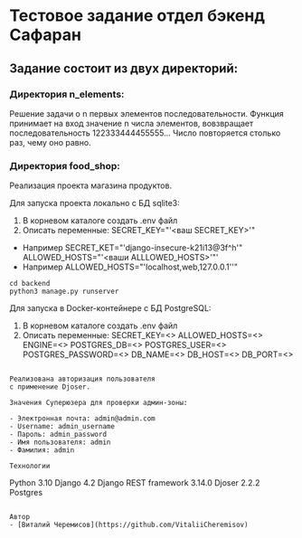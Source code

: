 # Тестовое задание отдел бэкенд Сафаран

## Задание состоит из двух директорий:

### Директория n_elements:

Решение задачи о n первых элементов последовательности. Функция принимает на вход
значение n числа элементов, вовзвращает последовательность 122333444455555... 
Число повторяется столько раз, чему оно равно.

### Директория food_shop:

Реализация проекта магазина продуктов.

Для запуска проекта локально c БД sqlite3:
1) В корневом каталоге создать .env файл
2) Описать переменные:
  SECRET_KEY="'<ваш SECRET_KEY>'"
  * Например SECRET_KET="'django-insecure-k21i13@3f^h'"
  ALLOWED_HOSTS="'<ваши ALLLOWED_HOSTS>'"'
  * Например ALLOWED_HOSTS="'localhost,web,127.0.0.1''"
```
cd backend
python3 manage.py runserver
```

Для запуска в Docker-контейнере с БД PostgreSQL:
1) В корневом каталоге создать .env файл
2) Описать переменные:
  SECRET_KEY=<>
  ALLOWED_HOSTS=<>
  ENGINE=<>
  POSTGRES_DB=<>
  POSTGRES_USER=<>
  POSTGRES_PASSWORD=<>
  DB_NAME=<>
  DB_HOST=<>
  DB_PORT=<>
```

Реализована авторизация пользователя 
с применение Djoser.

Значения Суперюзера для проверки админ-зоны:

- Электронная почта: admin@admin.com
- Username: admin_username
- Пароль: admin_password 
- Имя пользователя: admin 
- Фамилия: admin

Технологии
```
Python 3.10
Django 4.2
Django REST framework 3.14.0
Djoser 2.2.2
Postgres
```

Автор
- [Виталий Черемисов](https://github.com/VitaliiCheremisov)
